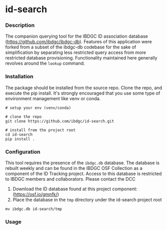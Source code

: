 # id-search

### Description

The companion querying tool for the IBDGC ID association database (https://github.com/ibdgc/ibdgc-db). Features of this application were forked from a subset of the ibdgc-db codebase for the sake of simplification by separating less restricted query access from more restricted database provisioning. Functionality maintained here generally revolves around the `lookup` command.

### Installation

The package should be installed from the source repo. Clone the repo, and execute the pip install. It's strongly encouraged that you use some type of environment management like venv or conda.

```
# setup your env (venv/conda)

# clone the repo
git clone https://github.com/ibdgc/id-search.git

# install from the project root
cd id-search
pip install .
```

### Configuration

This tool requires the presence of the `ibdgc.db` database. The database is rebuilt weekly and can be found in the IBDGC OSF Collection as a component of the ID Tracking project. Access to this database is restricted to IBDGC members and collaborators. Please contact the DCC

1. Download the ID database found at this project component: (https://osf.io/gmnfk/)
1. Place the database in the `tmp` directory under the id-search project root

```
mv ibdgc.db id-search/tmp
```

### Usage

